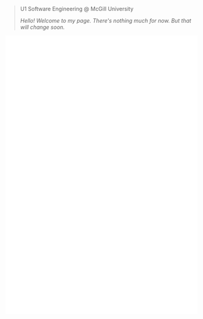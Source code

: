 > U1 Software Engineering @ McGill University  
>   
> _Hello! Welcome to my page. There's nothing much for now. But that will change soon._

![Metrics](/github-metrics.svg)
<!--
![](https://raw.githubusercontent.com/redacted24/github-stats/master/generated/languages.svg#gh-dark-mode-only)
<!--
<!--
![](https://raw.githubusercontent.com/redacted24/github-stats/master/generated/overview.svg#gh-dark-mode-only)
-->
<!--
**redacted24/redacted24** is a ✨ _special_ ✨ repository because its `README.md` (this file) appears on your GitHub profile.

Here are some ideas to get you started:

- 🔭 I’m currently working on ...
- 🌱 I’m currently learning ...
- 👯 I’m looking to collaborate on ...
- 🤔 I’m looking for help with ...
- 💬 Ask me about ...
- 📫 How to reach me: ...
- 😄 Pronouns: ...
- ⚡ Fun fact: ...
-->
